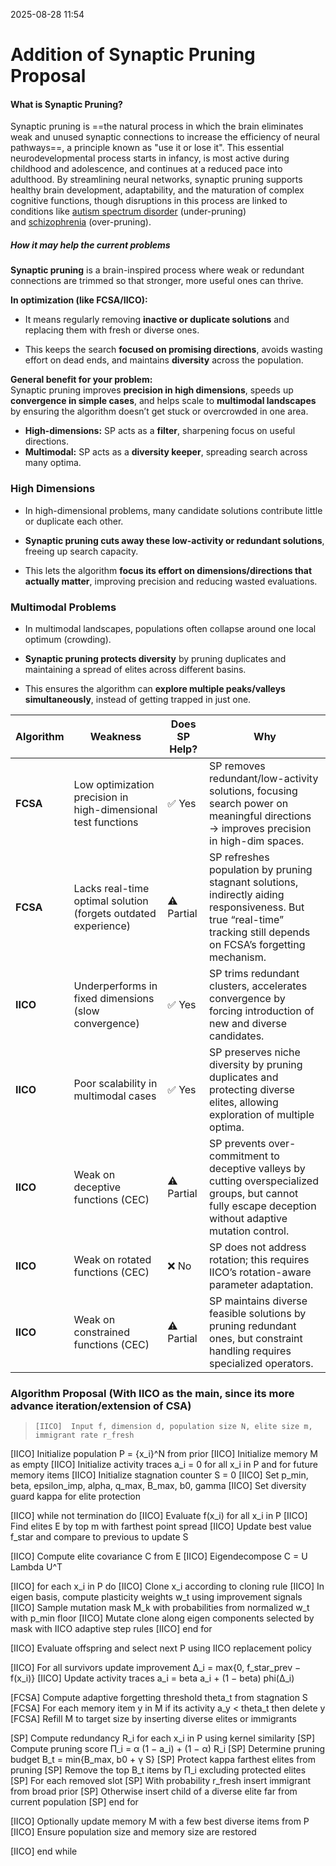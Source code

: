 2025-08-28 11:54

# Addition of Synaptic Pruning Proposal

#### What is Synaptic Pruning?

Synaptic pruning is ==the natural process in which the brain eliminates weak and unused synaptic connections to increase the efficiency of neural pathways==, a principle known as "use it or lose it". This essential neurodevelopmental process starts in infancy, is most active during childhood and adolescence, and continues at a reduced pace into adulthood. By streamlining neural networks, synaptic pruning supports healthy brain development, adaptability, and the maturation of complex cognitive functions, though disruptions in this process are linked to conditions like [autism spectrum disorder](https://www.google.com/search?sca_esv=79222c262c147aa4&sxsrf=AE3TifOyXNh5E7b4DuGM4bWVCVub2tU7aw%3A1756353225555&q=autism+spectrum+disorder&sa=X&sqi=2&ved=2ahUKEwjP2e_QzayPAxX3lK8BHa2-DyAQxccNegQIJxAB&mstk=AUtExfBz6a7PN1hApiKVT92hdFwxmpgc5gGA3V9OFPzqcNXc8tDCnfFOuh7b-6ns4mHt2DeUN7tum_NaYpqNvRYsrQkIHH-a1Yuxd8UjsyT5hoWRlo-cxIBJfq4-Oxhwfr-o8xxYGjsMzDt46QPAWO9kO6PryfRVVbr_KXephzBVPIDGIGLPfUdrwBy-035stOgadWsGKlwCVdbxw1hGsN3dmf6_T59saZq56ZQ2QaAakq-hHhXAZNsHRNgtEZKten-4uKi5HvawhT_UYyIA9CKTS7Rg&csui=3) (under-pruning) and [schizophrenia](https://www.google.com/search?sca_esv=79222c262c147aa4&sxsrf=AE3TifOyXNh5E7b4DuGM4bWVCVub2tU7aw%3A1756353225555&q=schizophrenia&sa=X&sqi=2&ved=2ahUKEwjP2e_QzayPAxX3lK8BHa2-DyAQxccNegQIJxAC&mstk=AUtExfBz6a7PN1hApiKVT92hdFwxmpgc5gGA3V9OFPzqcNXc8tDCnfFOuh7b-6ns4mHt2DeUN7tum_NaYpqNvRYsrQkIHH-a1Yuxd8UjsyT5hoWRlo-cxIBJfq4-Oxhwfr-o8xxYGjsMzDt46QPAWO9kO6PryfRVVbr_KXephzBVPIDGIGLPfUdrwBy-035stOgadWsGKlwCVdbxw1hGsN3dmf6_T59saZq56ZQ2QaAakq-hHhXAZNsHRNgtEZKten-4uKi5HvawhT_UYyIA9CKTS7Rg&csui=3) (over-pruning).

##### How it may help the current problems

**Synaptic pruning** is a brain-inspired process where weak or redundant connections are trimmed so that stronger, more useful ones can thrive.

**In optimization (like FCSA/IICO):**

- It means regularly removing **inactive or duplicate solutions** and replacing them with fresh or diverse ones.
    
- This keeps the search **focused on promising directions**, avoids wasting effort on dead ends, and maintains **diversity** across the population.
    

**General benefit for your problem:**  
Synaptic pruning improves **precision in high dimensions**, speeds up **convergence in simple cases**, and helps scale to **multimodal landscapes** by ensuring the algorithm doesn’t get stuck or overcrowded in one area.

- **High-dimensions:** SP acts as a **filter**, sharpening focus on useful directions.
- **Multimodal:** SP acts as a **diversity keeper**, spreading search across many optima.
### **High Dimensions**

- In high-dimensional problems, many candidate solutions contribute little or duplicate each other.
    
- **Synaptic pruning cuts away these low-activity or redundant solutions**, freeing up search capacity.
    
- This lets the algorithm **focus its effort on dimensions/directions that actually matter**, improving precision and reducing wasted evaluations.
    

### **Multimodal Problems**

- In multimodal landscapes, populations often collapse around one local optimum (crowding).
    
- **Synaptic pruning protects diversity** by pruning duplicates and maintaining a spread of elites across different basins.
    
- This ensures the algorithm can **explore multiple peaks/valleys simultaneously**, instead of getting trapped in just one.


| Algorithm | Weakness                                                       | Does SP Help? | Why                                                                                                                                                                  |
| --------- | -------------------------------------------------------------- | ------------- | -------------------------------------------------------------------------------------------------------------------------------------------------------------------- |
| **FCSA**  | Low optimization precision in high-dimensional test functions  | ✅ Yes         | SP removes redundant/low-activity solutions, focusing search power on meaningful directions → improves precision in high-dim spaces.                                 |
| **FCSA**  | Lacks real-time optimal solution (forgets outdated experience) | ⚠️ Partial    | SP refreshes population by pruning stagnant solutions, indirectly aiding responsiveness. But true “real-time” tracking still depends on FCSA’s forgetting mechanism. |
| **IICO**  | Underperforms in fixed dimensions (slow convergence)           | ✅ Yes         | SP trims redundant clusters, accelerates convergence by forcing introduction of new and diverse candidates.                                                          |
| **IICO**  | Poor scalability in multimodal cases                           | ✅ Yes         | SP preserves niche diversity by pruning duplicates and protecting diverse elites, allowing exploration of multiple optima.                                           |
| **IICO**  | Weak on deceptive functions (CEC)                              | ⚠️ Partial    | SP prevents over-commitment to deceptive valleys by cutting overspecialized groups, but cannot fully escape deception without adaptive mutation control.             |
| **IICO**  | Weak on rotated functions (CEC)                                | ❌ No          | SP does not address rotation; this requires IICO’s rotation-aware parameter adaptation.                                                                              |
| **IICO**  | Weak on constrained functions (CEC)                            | ⚠️ Partial    | SP maintains diverse feasible solutions by pruning redundant ones, but constraint handling requires specialized operators.                                           |
### Algorithm Proposal (With IICO as the main, since its more advance iteration/extension of CSA)

> ```
> [IICO]  Input f, dimension d, population size N, elite size m, immigrant rate r_fresh
[IICO]  Initialize population P = {x_i}^N from prior
[IICO]  Initialize memory M as empty
[IICO]  Initialize activity traces a_i = 0 for all x_i in P and for future memory items
[IICO]  Initialize stagnation counter S = 0
[IICO]  Set p_min, beta, epsilon_imp, alpha, q_max, B_max, b0, gamma
[IICO]  Set diversity guard kappa for elite protection

[IICO]  while not termination do
[IICO]      Evaluate f(x_i) for all x_i in P
[IICO]      Find elites E by top m with farthest point spread
[IICO]      Update best value f_star and compare to previous to update S

[IICO]      Compute elite covariance C from E
[IICO]      Eigendecompose C = U Lambda U^T

[IICO]      for each x_i in P do
[IICO]          Clone x_i according to cloning rule
[IICO]          In eigen basis, compute plasticity weights w_t using improvement signals
[IICO]          Sample mutation mask M_k with probabilities from normalized w_t with p_min floor
[IICO]          Mutate clone along eigen components selected by mask with IICO adaptive step rules
[IICO]      end for

[IICO]      Evaluate offspring and select next P using IICO replacement policy

[IICO]      For all survivors update improvement Δ_i = max{0, f_star_prev − f(x_i)}
[IICO]      Update activity traces a_i = beta a_i + (1 − beta) phi(Δ_i)

[FCSA]      Compute adaptive forgetting threshold theta_t from stagnation S
[FCSA]      For each memory item y in M if its activity a_y < theta_t then delete y
[FCSA]      Refill M to target size by inserting diverse elites or immigrants

[SP]        Compute redundancy R_i for each x_i in P using kernel similarity
[SP]        Compute pruning score Π_i = α (1 − a_i) + (1 − α) R_i
[SP]        Determine pruning budget B_t = min{B_max, b0 + γ S}
[SP]        Protect kappa farthest elites from pruning
[SP]        Remove the top B_t items by Π_i excluding protected elites
[SP]        For each removed slot
[SP]            With probability r_fresh insert immigrant from broad prior
[SP]            Otherwise insert child of a diverse elite far from current population
[SP]        end for

[IICO]      Optionally update memory M with a few best diverse items from P
[IICO]      Ensure population size and memory size are restored

[IICO]  end while

> ```

